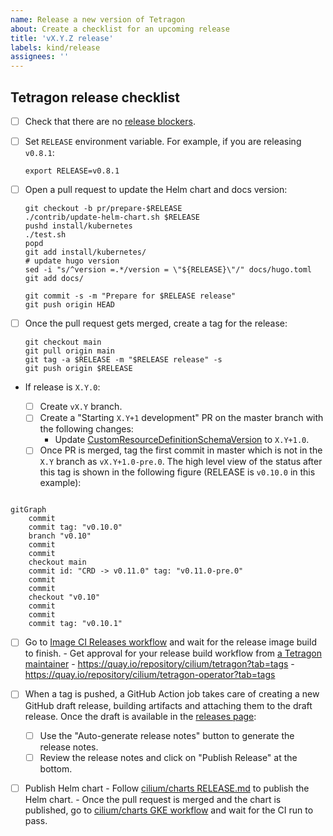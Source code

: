 ```yaml
---
name: Release a new version of Tetragon
about: Create a checklist for an upcoming release
title: 'vX.Y.Z release'
labels: kind/release
assignees: ''
---
```


## Tetragon release checklist

- [ ] Check that there are no [release blockers].

- [ ] Set `RELEASE` environment variable. For example, if you are releasing `v0.8.1`:

      export RELEASE=v0.8.1

- [ ] Open a pull request to update the Helm chart and docs version:

      git checkout -b pr/prepare-$RELEASE
      ./contrib/update-helm-chart.sh $RELEASE
      pushd install/kubernetes
      ./test.sh
      popd
      git add install/kubernetes/
      # update hugo version
      sed -i "s/^version =.*/version = \"${RELEASE}\"/" docs/hugo.toml
      git add docs/

      git commit -s -m "Prepare for $RELEASE release"
      git push origin HEAD

- [ ] Once the pull request gets merged, create a tag for the release:

      git checkout main
      git pull origin main
      git tag -a $RELEASE -m "$RELEASE release" -s
      git push origin $RELEASE

- If release is `X.Y.0`:

  - [ ] Create `vX.Y` branch.
  - [ ] Create a "Starting `X.Y+1` development" PR on the master branch with the following changes:
    - Update [CustomResourceDefinitionSchemaVersion](https://github.com/cilium/tetragon/blob/6f2809c51b3fbd35b1de0a178f1e3d0b18c52bcc/pkg/k8s/apis/cilium.io/v1alpha1/register.go#L18) to `X.Y+1.0`.
  - [ ] Once PR is merged, tag the first commit in master which is not in the `X.Y` branch as `vX.Y+1.0-pre.0`. The high level view of the status after this tag is shown in the following figure (RELEASE is `v0.10.0` in this example):

```mermaid

gitGraph
    commit
    commit tag: "v0.10.0"
    branch "v0.10"
    commit
    commit
    checkout main
    commit id: "CRD -> v0.11.0" tag: "v0.11.0-pre.0"
    commit
    commit
    checkout "v0.10"
    commit
    commit
    commit tag: "v0.10.1"

```

- [ ] Go to [Image CI Releases workflow] and wait for the release image build to finish.
      - Get approval for your release build workflow from [a Tetragon maintainer]
      - https://quay.io/repository/cilium/tetragon?tab=tags
      - https://quay.io/repository/cilium/tetragon-operator?tab=tags

- [ ] When a tag is pushed, a GitHub Action job takes care of creating a new GitHub
      draft release, building artifacts and attaching them to the draft release. Once
      the draft is available in the [releases page]:
  - [ ] Use the "Auto-generate release notes" button to generate the release notes.
  - [ ] Review the release notes and click on "Publish Release" at the bottom.

- [ ] Publish Helm chart
      - Follow [cilium/charts RELEASE.md] to publish the Helm chart.
      - Once the pull request is merged and the chart is published, go to [cilium/charts GKE workflow] and wait for the
        CI run to pass.

[hugo docs]: https://github.com/cilium/tetragon/blob/main/docs/hugo.toml
[release blockers]: https://github.com/cilium/tetragon/issues?q=is%3Aissue+is%3Aopen+label%3Arelease-blocker
[Image CI Releases workflow]: https://github.com/cilium/tetragon/actions/workflows/build-images-releases.yml
[cilium/charts RELEASE.md]: https://github.com/cilium/charts/blob/master/RELEASE.md
[cilium/charts GKE workflow]: https://github.com/cilium/charts/actions/workflows/conformance-tetragon-gke.yaml
[releases page]: https://github.com/cilium/tetragon/releases
[a Tetragon maintainer]: https://github.com/orgs/cilium/teams/tetragon-maintainers/members
